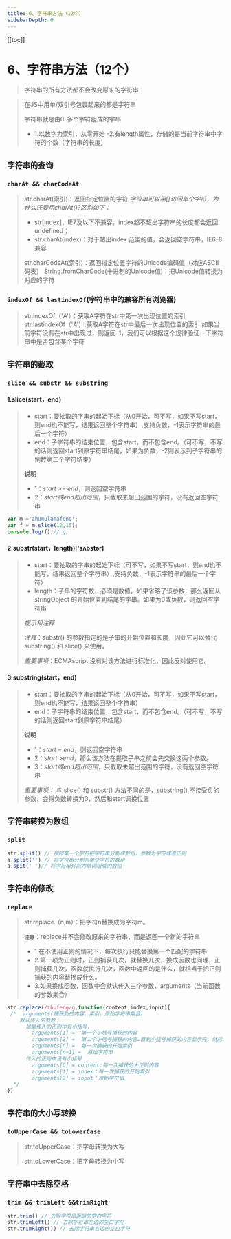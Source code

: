 ```yaml
---
title: 6、字符串方法（12个）
sidebarDepth: 0
---
```

[[toc]]
# 6、字符串方法（12个）
>字符串的所有方法都不会改变原来的字符串

>在JS中用单/双引号包裹起来的都是字符串
>
>字符串就是由0-多个字符组成的字串
>- 1.以数字为索引，从零开始
>-2.有length属性，存储的是当前字符串中字符的个数（字符串的长度）
## `字符串的查询`
### `charAt && charCodeAt`
>str.charAt(索引)：返回指定位置的字符
*字符串可以用[]访问单个字符，为什么还要用charAt()?区别如下：*
>- str[index]，IE7及以下不兼容，index超不超出字符串的长度都会返回undefined；
>- str.charAt(index)：对于超出index 范围的值，会返回空字符串，IE6-8兼容
>
>str.charCodeAt(索引)：返回指定位置字符的Unicode编码值（对应ASCII码表）
>String.fromCharCode(十进制的Unicode值)：把Unicode值转换为对应的字符

### `indexOf && lastindexOf`(字符串中的兼容所有浏览器) 
>str.indexOf（'A'）：获取A字符在str中第一次出现位置的索引
str.lastindexOf（'A'）:获取A字符在str中最后一次出现位置的索引
如果当前字符没有在str中出现过，则返回-1，我们可以根据这个规律验证一下字符串中是否包含某个字符
## `字符串的截取`
### `slice && substr && substring`
#### 1.slice(start，end)
>- start：要抽取的字串的起始下标（从0开始，可不写，如果不写start，则end也不能写，结果返回整个字符串）,支持负数，-1表示字符串的最后一个字符）
>- end：子字符串的结束位置，包含start，而不包含end。（可不写，不写的话则返回start到原字符串结尾，如果为负数，-2则表示到子字符串的倒数第二个字符结束）
>
>**说明**
>- 1：*start >= end*，则返回空字符串
>- 2：*start或end超出范围*，只截取未超出范围的字符，没有返回空字符串
```javascript
var m ='zhumulamafeng';
var f = m.slice(12,15);
console.log(f);// g;
```
#### 2.substr(start，length)['sʌbstər]
>- start：要抽取的字串的起始下标（可不写，如果不写start，则end也不能写，结果返回整个字符串）,支持负数，-1表示字符串的最后一个字符）
>- length：子串的字符数，必须是数值。如果省略了该参数，那么返回从 stringObject 的开始位置到结尾的字串。如果为0或负数，则返回空字符串
>
>*提示和注释*
>
>*注释*：substr() 的参数指定的是子串的开始位置和长度，因此它可以替代 substring() 和 slice() 来使用。
>
>*重要事项*：ECMAscript 没有对该方法进行标准化，因此反对使用它。
>
#### 3.substring(start，end)
>- start：要抽取的字串的起始下标（从0开始，可不写，如果不写start，则end也不能写，结果返回整个字符串）
>- end：子字符串的结束位置，包含start，而不包含end。（可不写，不写的话则返回start到原字符串结尾）
>
>**说明**
>- 1：*start = end*，则返回空字符串
>- 2：*start >end*，那么该方法在提取子串之前会先交换这两个参数。
>- 3：*start或end超出范围*，只截取未超出范围的字符，没有返回空字符串
>
>*重要事项：* 与 slice() 和 substr() 方法不同的是，substring() 不接受负的参数，会将负数转换为0，然后和start调换位置
## `字符串转换为数组`
### **`split`**
```js
str.split() // 按照某一个字符把字符串分割成数组，参数为字符或者正则
a.split('') // 将字符串分割为单个字符的数组
a.spit(' ')// 将字符串分割为单词组成的数组
```

## `字符串的修改`
### `replace`
>str.replace（n,m）：把字符n替换成为字符m。
>
>**`注意`**：replace并不会修改原来的字符串，而是返回一个新的字符串
>- 1.在不使用正则的情况下，每次执行只能替换第一个匹配的字符串
>- 2.第一项为正则时，正则捕获几次，就替换几次，换成函数也同理，正则捕获几次，函数就执行几次，函数中返回的是什么，就相当于把正则捕获的内容替换成什么。
>- 3.如果换成函数，函数中会默认传入三个参数，arguments（当前函数的参数集合）
```javascript
str.replace(/zhufeng/g,function(content,index,input){
 /*  arguments(捕获到的内容，索引，原始字符串集合)
    默认传入的参数：
      如果传入的正则中有小括号，
        arguments[1] =  第一个小括号捕获的内容
        arguments[2] =  第二个小括号捕获的内容…直到小括号捕获的内容显示完，然后才继续显示索引    							
        arguments[n] =  每一次捕获的开始索引
        arguments[n+1] =  原始字符串
      传入的正则中没有小括号
        arguments[0] = content:每一次捕获的大正则内容
        arguments[1] = index：每一次捕获的开始索引
        arguments[2] = input：原始字符串 
  */
})
```
## `字符串的大小写转换`
### `toUpperCase && toLowerCase`
>str.toUpperCase：把字母转换为大写
>
>str.toLowerCase：把字母转换为小写
## `字符串中去除空格`
### `trim && trimLeft &&trimRight`
```js
str.trim() // 去除字符串两端的空白字符
str.trimLeft() // 去除字符串左边的空白字符
str.trimRight()) // 去除字符串右边的空白字符
```
